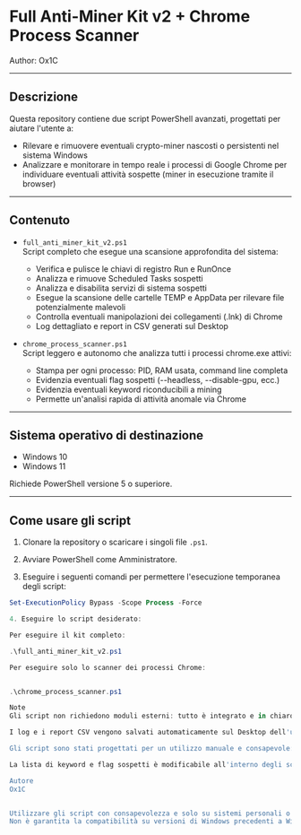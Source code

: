 # Full Anti-Miner Kit v2 + Chrome Process Scanner
Author: Ox1C

---

## Descrizione

Questa repository contiene due script PowerShell avanzati, progettati per aiutare l'utente a:

- Rilevare e rimuovere eventuali crypto-miner nascosti o persistenti nel sistema Windows
- Analizzare e monitorare in tempo reale i processi di Google Chrome per individuare eventuali attività sospette (miner in esecuzione tramite il browser)

---

## Contenuto

- `full_anti_miner_kit_v2.ps1`  
  Script completo che esegue una scansione approfondita del sistema:

  - Verifica e pulisce le chiavi di registro Run e RunOnce
  - Analizza e rimuove Scheduled Tasks sospetti
  - Analizza e disabilita servizi di sistema sospetti
  - Esegue la scansione delle cartelle TEMP e AppData per rilevare file potenzialmente malevoli
  - Controlla eventuali manipolazioni dei collegamenti (.lnk) di Chrome
  - Log dettagliato e report in CSV generati sul Desktop

- `chrome_process_scanner.ps1`  
  Script leggero e autonomo che analizza tutti i processi chrome.exe attivi:

  - Stampa per ogni processo: PID, RAM usata, command line completa
  - Evidenzia eventuali flag sospetti (--headless, --disable-gpu, ecc.)
  - Evidenzia eventuali keyword riconducibili a mining
  - Permette un'analisi rapida di attività anomale via Chrome

---

## Sistema operativo di destinazione

- Windows 10
- Windows 11

Richiede PowerShell versione 5 o superiore.

---

## Come usare gli script

1. Clonare la repository o scaricare i singoli file `.ps1`.

2. Avviare PowerShell come Amministratore.

3. Eseguire i seguenti comandi per permettere l'esecuzione temporanea degli script:

```powershell
Set-ExecutionPolicy Bypass -Scope Process -Force

4. Eseguire lo script desiderato:

Per eseguire il kit completo:

.\full_anti_miner_kit_v2.ps1

Per eseguire solo lo scanner dei processi Chrome:


.\chrome_process_scanner.ps1

Note
Gli script non richiedono moduli esterni: tutto è integrato e in chiaro.

I log e i report CSV vengono salvati automaticamente sul Desktop dell'utente.

Gli script sono stati progettati per un utilizzo manuale e consapevole: nessun automatismo invasivo viene applicato senza che l'utente possa visualizzarlo (tranne la rimozione automatica di servizi e task chiaramente sospetti).

La lista di keyword e flag sospetti è modificabile all'interno degli script: può essere personalizzata e aggiornata.

Autore
Ox1C


Utilizzare gli script con consapevolezza e solo su sistemi personali o autorizzati.
Non è garantita la compatibilità su versioni di Windows precedenti a Windows 10 o su sistemi non standardizzati.

